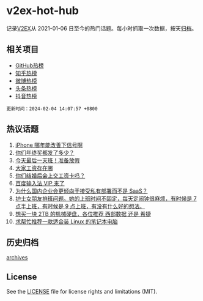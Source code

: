 # v2ex-hot-hub

 记录[V2EX](https://www.v2ex.com/)从 2021-01-06 日至今的热门话题。每小时抓取一次数据，按天[归档](archives)。
 
 ## 相关项目

- [GitHub热榜](https://github.com/snaildev/github-hot-hub)
- [知乎热榜](https://github.com/snaildev/zhihu-hot-hub)
- [微博热榜](https://github.com/snaildev/weibo-hot-hub)
- [头条热榜](https://github.com/snaildev/toutiao-hot-hub)
- [抖音热榜](https://github.com/snaildev/douyin-hot-hub)


 `更新时间：2024-02-04 14:07:57 +0800`

## 热议话题

1. [iPhone 哪年能改善下信号啊](https://www.v2ex.com/t/1013875)
1. [你们年终奖都发了多少？](https://www.v2ex.com/t/1014028)
1. [今天最后一天班！准备放假](https://www.v2ex.com/t/1013969)
1. [大家工资存在哪](https://www.v2ex.com/t/1014004)
1. [你们结婚后会上交工资卡吗？](https://www.v2ex.com/t/1013914)
1. [百度输入法 VIP 来了](https://www.v2ex.com/t/1013878)
1. [为什么国内企业会更倾向于接受私有部署而不是 SaaS？](https://www.v2ex.com/t/1013921)
1. [护士女朋友排班问题。她的上班时间不固定，每天定闹钟很麻烦，有时候是 7 点半上班，有时候是 9 点上班，有没有什么好的想法。](https://www.v2ex.com/t/1013977)
1. [想买一块 2TB 的机械硬盘，各位推荐 西部数据 还是 希捷](https://www.v2ex.com/t/1013898)
1. [求帮忙推荐一款适合装 Linux 的笔记本电脑](https://www.v2ex.com/t/1013900)

## 历史归档

[archives](archives)

## License

See the [LICENSE](LICENSE) file for license rights and limitations (MIT).
